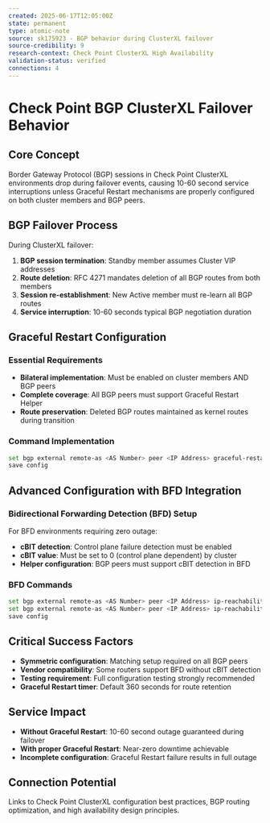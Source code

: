 ```yaml
---
created: 2025-06-17T12:05:00Z
state: permanent
type: atomic-note
source: sk175923 - BGP behavior during ClusterXL failover
source-credibility: 9
research-context: Check Point ClusterXL High Availability
validation-status: verified
connections: 4
---
```


# Check Point BGP ClusterXL Failover Behavior

## Core Concept
Border Gateway Protocol (BGP) sessions in Check Point ClusterXL environments drop during failover events, causing 10-60 second service interruptions unless Graceful Restart mechanisms are properly configured on both cluster members and BGP peers.

## BGP Failover Process
During ClusterXL failover:
1. **BGP session termination**: Standby member assumes Cluster VIP addresses
2. **Route deletion**: RFC 4271 mandates deletion of all BGP routes from both members
3. **Session re-establishment**: New Active member must re-learn all BGP routes
4. **Service interruption**: 10-60 seconds typical BGP negotiation duration

## Graceful Restart Configuration

### Essential Requirements
- **Bilateral implementation**: Must be enabled on cluster members AND BGP peers
- **Complete coverage**: All BGP peers must support Graceful Restart Helper
- **Route preservation**: Deleted BGP routes maintained as kernel routes during transition

### Command Implementation
```bash
set bgp external remote-as <AS Number> peer <IP Address> graceful-restart on
save config
```

## Advanced Configuration with BFD Integration

### Bidirectional Forwarding Detection (BFD) Setup
For BFD environments requiring zero outage:
- **cBIT detection**: Control plane failure detection must be enabled
- **cBIT value**: Must be set to 0 (control plane dependent) by cluster
- **Helper configuration**: BGP peers must support cBIT detection in BFD

### BFD Commands
```bash
set bgp external remote-as <AS Number> peer <IP Address> ip-reachability-detection on
set bgp external remote-as <AS Number> peer <IP Address> ip-reachability-detection check-control-plane-failure on
save config
```

## Critical Success Factors
- **Symmetric configuration**: Matching setup required on all BGP peers
- **Vendor compatibility**: Some routers support BFD without cBIT detection
- **Testing requirement**: Full configuration testing strongly recommended
- **Graceful Restart timer**: Default 360 seconds for route retention

## Service Impact
- **Without Graceful Restart**: 10-60 second outage guaranteed during failover
- **With proper Graceful Restart**: Near-zero downtime achievable
- **Incomplete configuration**: Graceful Restart failure results in full outage

## Connection Potential
Links to Check Point ClusterXL configuration best practices, BGP routing optimization, and high availability design principles.